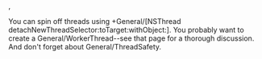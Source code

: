 , 

You can spin off threads using     +General/[NSThread detachNewThreadSelector:toTarget:withObject:]. You probably want to create a General/WorkerThread--see that page for a thorough discussion. And don't forget about General/ThreadSafety.